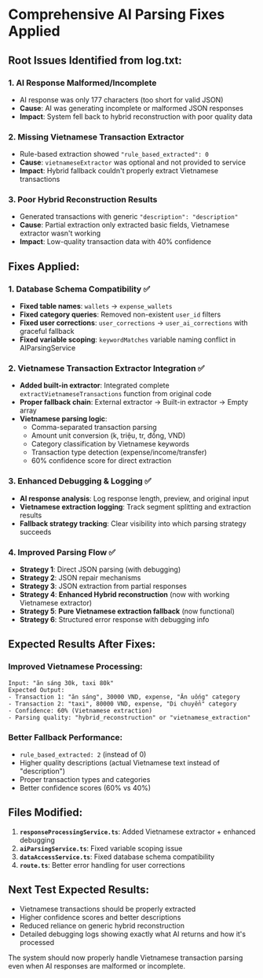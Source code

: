 # Comprehensive AI Parsing Fixes Applied

## Root Issues Identified from log.txt:

### 1. **AI Response Malformed/Incomplete** 
- AI response was only 177 characters (too short for valid JSON)
- **Cause**: AI was generating incomplete or malformed JSON responses
- **Impact**: System fell back to hybrid reconstruction with poor quality data

### 2. **Missing Vietnamese Transaction Extractor**
- Rule-based extraction showed `"rule_based_extracted": 0` 
- **Cause**: `vietnameseExtractor` was optional and not provided to service
- **Impact**: Hybrid fallback couldn't properly extract Vietnamese transactions

### 3. **Poor Hybrid Reconstruction Results**
- Generated transactions with generic `"description": "description"`
- **Cause**: Partial extraction only extracted basic fields, Vietnamese extractor wasn't working
- **Impact**: Low-quality transaction data with 40% confidence

## Fixes Applied:

### 1. **Database Schema Compatibility** ✅
- **Fixed table names**: `wallets` → `expense_wallets` 
- **Fixed category queries**: Removed non-existent `user_id` filters
- **Fixed user corrections**: `user_corrections` → `user_ai_corrections` with graceful fallback
- **Fixed variable scoping**: `keywordMatches` variable naming conflict in AIParsingService

### 2. **Vietnamese Transaction Extractor Integration** ✅
- **Added built-in extractor**: Integrated complete `extractVietnameseTransactions` function from original code
- **Proper fallback chain**: External extractor → Built-in extractor → Empty array
- **Vietnamese parsing logic**: 
  - Comma-separated transaction parsing
  - Amount unit conversion (k, triệu, tr, đồng, VND)
  - Category classification by Vietnamese keywords
  - Transaction type detection (expense/income/transfer)
  - 60% confidence score for direct extraction

### 3. **Enhanced Debugging & Logging** ✅
- **AI response analysis**: Log response length, preview, and original input
- **Vietnamese extraction logging**: Track segment splitting and extraction results
- **Fallback strategy tracking**: Clear visibility into which parsing strategy succeeds

### 4. **Improved Parsing Flow** ✅
- **Strategy 1**: Direct JSON parsing (with debugging)
- **Strategy 2**: JSON repair mechanisms
- **Strategy 3**: JSON extraction from partial responses
- **Strategy 4**: **Enhanced Hybrid reconstruction** (now with working Vietnamese extractor)
- **Strategy 5**: **Pure Vietnamese extraction fallback** (now functional)
- **Strategy 6**: Structured error response with debugging info

## Expected Results After Fixes:

### **Improved Vietnamese Processing:**
```
Input: "ăn sáng 30k, taxi 80k"
Expected Output:
- Transaction 1: "ăn sáng", 30000 VND, expense, "Ăn uống" category
- Transaction 2: "taxi", 80000 VND, expense, "Di chuyển" category
- Confidence: 60% (Vietnamese extraction)
- Parsing quality: "hybrid_reconstruction" or "vietnamese_extraction"
```

### **Better Fallback Performance:**
- `rule_based_extracted: 2` (instead of 0)
- Higher quality descriptions (actual Vietnamese text instead of "description")
- Proper transaction types and categories
- Better confidence scores (60% vs 40%)

## Files Modified:
1. **`responseProcessingService.ts`**: Added Vietnamese extractor + enhanced debugging
2. **`aiParsingService.ts`**: Fixed variable scoping issue
3. **`dataAccessService.ts`**: Fixed database schema compatibility
4. **`route.ts`**: Better error handling for user corrections

## Next Test Expected Results:
- Vietnamese transactions should be properly extracted
- Higher confidence scores and better descriptions
- Reduced reliance on generic hybrid reconstruction
- Detailed debugging logs showing exactly what AI returns and how it's processed

The system should now properly handle Vietnamese transaction parsing even when AI responses are malformed or incomplete.